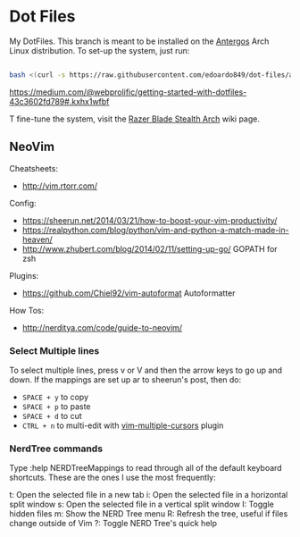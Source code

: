 Dot Files
===

My DotFiles. This branch is meant to be installed on the [Antergos](https://antergos.com/) Arch Linux distribution. To set-up the system, just run:

```bash

bash <(curl -s https://raw.githubusercontent.com/edoardo849/dot-files/arch/install.sh)

```

https://medium.com/@webprolific/getting-started-with-dotfiles-43c3602fd789#.kxhx1wfbf

T fine-tune the system, visit the [Razer Blade Stealth Arch](https://wiki.archlinux.org/index.php/Razer) wiki page.

## NeoVim
Cheatsheets:
- http://vim.rtorr.com/

Config:
- https://sheerun.net/2014/03/21/how-to-boost-your-vim-productivity/
- https://realpython.com/blog/python/vim-and-python-a-match-made-in-heaven/
- http://www.zhubert.com/blog/2014/02/11/setting-up-go/ GOPATH for zsh


Plugins:
- https://github.com/Chiel92/vim-autoformat Autoformatter


How Tos:
- http://nerditya.com/code/guide-to-neovim/

### Select Multiple lines
To select multiple lines, press v or V and then the arrow keys to go up and down. If the mappings are set up ar to sheerun's post, then do:
- `SPACE + y` to copy
- `SPACE + p` to paste
- `SPACE + d` to cut
- `CTRL + n` to multi-edit with [vim-multiple-cursors](https://github.com/terryma/vim-multiple-cursors) plugin

### NerdTree commands
Type :help NERDTreeMappings to read through all of the default keyboard shortcuts. These are the ones I use the most frequently:

t: Open the selected file in a new tab
i: Open the selected file in a horizontal split window
s: Open the selected file in a vertical split window
I: Toggle hidden files
m: Show the NERD Tree menu
R: Refresh the tree, useful if files change outside of Vim
?: Toggle NERD Tree's quick help

